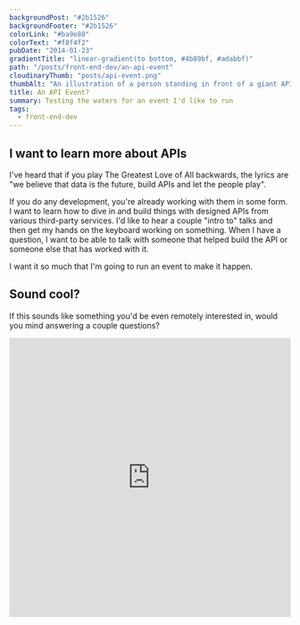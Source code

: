 ```yaml
---
backgroundPost: "#2b1526"
backgroundFooter: "#2b1526"
colorLink: "#ba9e80"
colorText: "#f8f4f2"
pubDate: "2014-01-23"
gradientTitle: "linear-gradient(to bottom, #4b89bf, #adabbf)"
path: "/posts/front-end-dev/an-api-event"
cloudinaryThumb: "posts/api-event.png"
thumbAlt: "An illustration of a person standing in front of a giant API puzzle, with each piece coming to life and fitting together seamlessly, in the style of an action-packed adventure movie poster, viewed from a dynamic perspective --v 5 --ar 3:2"
title: An API Event?
summary: Testing the waters for an event I'd like to run
tags:
  - front-end-dev
---
```


## I want to learn more about APIs

I've heard that if you play The Greatest Love of All backwards, the lyrics are "we believe that data is the future, build APIs and let the people play".

If you do any development, you're already working with them in some form. I want to learn how to dive in and build things with designed APIs from various third-party services. I'd like to hear a couple "intro to" talks and then get my hands on the keyboard working on something. When I have a question, I want to be able to talk with someone that helped build the API or someone else that has worked with it.

I want it so much that I'm going to run an event to make it happen.

## Sound cool?

If this sounds like something you'd be even remotely interested in, would you mind answering a couple questions?

<div class="typeform-widget" data-url="https://dandenney.typeform.com/to/Kj3vxs" data-text="APIapalooza" style="width:100%;height:500px;">
<iframe width="100%" height="100%" frameborder="0" src="https://dandenney.typeform.com/to/Kj3vxs?typeform-embed=embed-widget" data-qa="iframe"></iframe>

</div>
